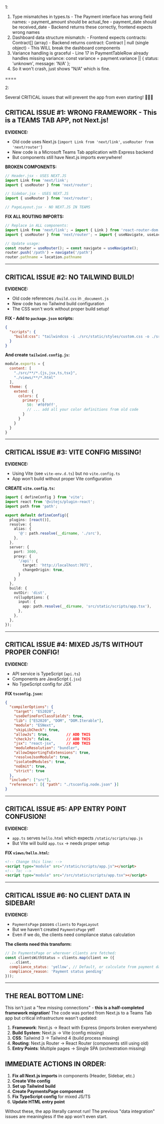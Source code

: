   1:
  
  1. Type mismatches in types.ts - The Payment interface has wrong field names:
    - payment_amount should be actual_fee
    - payment_date should be received_date
    - Backend returns these correctly, frontend expects wrong names
  2. Dashboard data structure mismatch:
    - Frontend expects contracts: Contract[] (array)
    - Backend returns contract: Contract | null (single object)
    - This WILL break the dashboard components
  3. Variance handling is graceful - Line 17 in PaymentTableRow already handles missing variance:
  const variance = payment.variance || { status: 'unknown', message: 'N/A' };
  3. So it won't crash, just shows "N/A" which is fine.


====

2:

 Several CRITICAL issues that will prevent the app from even starting! 🔴🔴🔴

## CRITICAL ISSUE #1: WRONG FRAMEWORK - This is a TEAMS TAB APP, not Next.js!

**EVIDENCE:**
- Old code uses Next.js (`import Link from 'next/link'`, `useRouter from 'next/router'`)
- New code is a Microsoft Teams Tab application with Express backend
- But components still have Next.js imports everywhere!

**BROKEN COMPONENTS:**
```javascript
// Header.jsx - USES NEXT.JS
import Link from 'next/link';
import { useRouter } from 'next/router';

// Sidebar.jsx - USES NEXT.JS
import { useRouter } from 'next/router';

// PageLayout.jsx - NO NEXT.JS IN TEAMS
```

**FIX ALL ROUTING IMPORTS:**
```javascript
// Replace in ALL components:
import Link from 'next/link'; → import { Link } from 'react-router-dom';
import { useRouter } from 'next/router'; → import { useNavigate, useLocation } from 'react-router-dom';

// Update usage:
const router = useRouter(); → const navigate = useNavigate();
router.push('/path') → navigate('/path')
router.pathname → location.pathname
```

---

## CRITICAL ISSUE #2: NO TAILWIND BUILD! 

**EVIDENCE:**
- Old code references `/build.css` in `_document.js`
- New code has no Tailwind build configuration
- The CSS won't work without proper build setup!

**FIX - Add to `package.json` scripts:**
```json
{
  "scripts": {
    "build:css": "tailwindcss -i ./src/static/styles/custom.css -o ./src/static/styles/app.css --watch"
  }
}
```

**And create `tailwind.config.js`:**
```javascript
module.exports = {
  content: [
    "./src/**/*.{js,jsx,ts,tsx}",
    "./views/**/*.html"
  ],
  theme: {
    extend: {
      colors: {
        primary: {
          50: '#f0f9ff',
          // ... add all your color definitions from old code
        }
      }
    }
  }
}
```

---

## CRITICAL ISSUE #3: VITE CONFIG MISSING!

**EVIDENCE:**
- Using Vite (see `vite-env.d.ts`) but no `vite.config.ts`
- App won't build without proper Vite configuration

**CREATE `vite.config.ts`:**
```typescript
import { defineConfig } from 'vite';
import react from '@vitejs/plugin-react';
import path from 'path';

export default defineConfig({
  plugins: [react()],
  resolve: {
    alias: {
      '@': path.resolve(__dirname, './src'),
    },
  },
  server: {
    port: 3000,
    proxy: {
      '/api': {
        target: 'http://localhost:7071',
        changeOrigin: true,
      }
    }
  },
  build: {
    outDir: 'dist',
    rollupOptions: {
      input: {
        app: path.resolve(__dirname, 'src/static/scripts/app.tsx'),
      },
    },
  },
});
```

---

## CRITICAL ISSUE #4: MIXED JS/TS WITHOUT PROPER CONFIG!

**EVIDENCE:**
- API service is TypeScript (`api.ts`)
- Components are JavaScript (`.jsx`)
- No TypeScript config for JSX

**FIX `tsconfig.json`:**
```json
{
  "compilerOptions": {
    "target": "ES2020",
    "useDefineForClassFields": true,
    "lib": ["ES2020", "DOM", "DOM.Iterable"],
    "module": "ESNext",
    "skipLibCheck": true,
    "allowJs": true,        // ADD THIS
    "checkJs": false,       // ADD THIS
    "jsx": "react-jsx",     // ADD THIS
    "moduleResolution": "bundler",
    "allowImportingTsExtensions": true,
    "resolveJsonModule": true,
    "isolatedModules": true,
    "noEmit": true,
    "strict": true
  },
  "include": ["src"],
  "references": [{ "path": "./tsconfig.node.json" }]
}
```

---

## CRITICAL ISSUE #5: APP ENTRY POINT CONFUSION!

**EVIDENCE:**
- `app.ts` serves `hello.html` which expects `/static/scripts/app.js`
- But Vite will build `app.tsx` → needs proper setup

**FIX `views/hello.html`:**
```html
<!-- Change this line: -->
<script type="module" src="/static/scripts/app.js"></script>
<!-- To: -->
<script type="module" src="/src/static/scripts/app.tsx"></script>
```

---

## CRITICAL ISSUE #6: NO CLIENT DATA IN SIDEBAR!

**EVIDENCE:**
- `PaymentsPage` passes `clients` to `PageLayout`
- But we haven't created `PaymentsPage` yet!
- Even if we do, the clients need compliance status calculation

**The clients need this transform:**
```javascript
// In PaymentsPage or wherever clients are fetched:
const clientsWithStatus = clients.map(client => ({
  ...client,
  compliance_status: 'yellow', // Default, or calculate from payment data
  compliance_reason: 'Payment status pending'
}));
```

---

## THE REAL BOTTOM LINE:

This isn't just a "few missing connections" - **this is a half-completed framework migration**! The code was ported from Next.js to a Teams Tab app but critical infrastructure wasn't updated:

1. **Framework**: Next.js → React with Express (imports broken everywhere)
2. **Build System**: Next.js → Vite (config missing)
3. **CSS**: Tailwind 3 → Tailwind 4 (build process missing)
4. **Routing**: Next.js Router → React Router (components still using old)
5. **Entry Points**: Multiple pages → Single SPA (orchestration missing)

## IMMEDIATE ACTIONS IN ORDER:

1. **Fix all Next.js imports** in components (Header, Sidebar, etc.)
2. **Create Vite config** 
3. **Set up Tailwind build**
4. **Create PaymentsPage component**
5. **Fix TypeScript config** for mixed JS/TS
6. **Update HTML entry point**

Without these, the app literally cannot run! The previous "data integration" issues are meaningless if the app won't even start.
